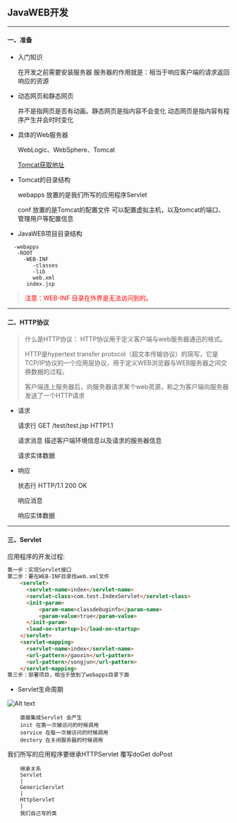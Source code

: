 ## JavaWEB开发 ##
---
#### 一、准备 ####
* 入门知识

  在开发之前需要安装服务器
  服务器的作用就是：相当于响应客户端的请求返回响应的资源
* 动态网页和静态网页

  并不是指网页是否有动画。静态网页是指内容不会变化
  动态网页是指内容有程序产生并会时时变化
* 具体的Web服务器

  WebLogic、WebSphere、Tomcat

  [Tomcat获取地址](http://jakarta.apache.org)
* Tomcat的目录结构

  webapps  放置的是我们所写的应用程序Servlet

  conf 放置的是Tomcat的配置文件
  可以配置虚拟主机，以及tomcat的端口、管理用户等配置信息
* JavaWEB项目目录结构
```
  -webapps
   -ROOT
     -WEB-INF
        -classes
        -lib
        web.xml
      index.jsp
```
> <font color=red>注意：WEB-INF 目录在外界是无法访问到的。</font>
---
#### 二、HTTP协议 ####
> 什么是HTTP协议：
> HTTP协议用于定义客户端与web服务器通迅的格式。
>
>HTTP是hypertext transfer protocol（超文本传输协议）的简写，它是TCP/IP协议的一个应用层协议，用于定义WEB浏览器与WEB服务器之间交换数据的过程。
>
>客户端连上服务器后，向服务器请求某个web资源，称之为客户端向服务器发送了一个HTTP请求

* 请求

  请求行 GET /test/test.jsp HTTP1.1

  请求消息 描述客户端环境信息以及请求的服务器信息

  请求实体数据

* 响应

  状态行  HTTP/1.1 200 OK

  响应消息

  响应实体数据
---
#### 三、Servlet ####
应用程序的开发过程:
``` html
第一步：实现Servlet接口
第二步：要在WEB-INF目录找web.xml文件
    <servlet>
      <servlet-name>index</servlet-name>
      <servlet-class>com.test.IndexServlet</servlet-class>
      <init-param>
          <param-name>classdebuginfo</param-name>
          <param-value>true</param-value>
      </init-param>
      <load-on-startup>1</load-on-startup>
    </servlet>
    <servlet-mapping>
      <servlet-name>index</servlet-name>
      <url-pattern>/gaoxin</url-pattern>
      <url-pattern>/songjun</url-pattern>
    </servlet-mapping>
第三步：部署项目，相当于放到了webapps目录下面
```
* Servlet生命周期

![Alt text](001/Servlet生命周期.jpg "Servlet生命周期")

```
    直接集成Servlet 会产生
    init 在第一次被访问的时候调用
    service 在每一次被访问的时候调用
    destory 在关闭服务器的时候调用
```
我们所写的应用程序要继承HTTPServlet
覆写doGet  doPost
```
    继承关系
    Servlet
    |
    GenericServlet
    |
    HttpServlet
    |
    我们自己写的类
```
